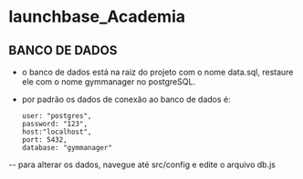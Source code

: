 # launchbase_Academia

## BANCO DE DADOS
 - o banco de dados está na raiz do projeto com o nome data.sql, restaure ele com o nome gymmanager no postgreSQL.
 
 - por padrão os dados de conexão ao banco de dados é:
    ```
    user: "postgres",
    password: "123",
    host:"localhost",
    port: 5432,
    database: "gymmanager"
    ```
 -- para alterar os dados, navegue até src/config e edite o arquivo db.js
 
